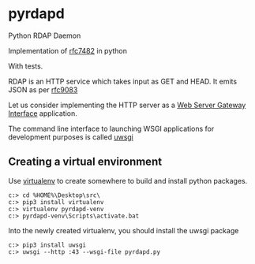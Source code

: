 # pyrdapd
Python RDAP Daemon

Implementation of [rfc7482](https://datatracker.ietf.org/doc/html/rfc9082) in python

With tests.

RDAP is an HTTP service which takes input as GET and HEAD.  It emits JSON as per [rfc9083](https://datatracker.ietf.org/doc/html/rfc9083)

Let us consider implementing the HTTP server as a [Web Server Gateway Interface](https://www.fullstackpython.com/wsgi-servers.html) application.  

The command line interface to launching WSGI applications for development purposes is called [uwsgi](https://uwsgi-docs.readthedocs.io/en/latest/)

## Creating a virtual environment

Use [virtualenv](https://docs.python.org/3/library/venv.html) to create somewhere to build and install python packages.

```
c:> cd %HOME%\Desktop\src\
c:> pip3 install virtualenv
c:> virtualenv pyrdapd-venv
c:> pyrdapd-venv\Scripts\activate.bat
```

Into the newly created virtualenv, you should install the uwsgi package

```
c:> pip3 install uwsgi
c:> uwsgi --http :43 --wsgi-file pyrdapd.py
```
